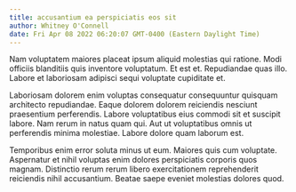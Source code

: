 ```yaml
---
title: accusantium ea perspiciatis eos sit
author: Whitney O'Connell
date: Fri Apr 08 2022 06:20:07 GMT-0400 (Eastern Daylight Time)
---
```

Nam voluptatem maiores placeat ipsum aliquid molestias qui ratione. Modi officiis blanditiis quis inventore voluptatum. Et est et. Repudiandae quas illo. Labore et laboriosam adipisci sequi voluptate cupiditate et.

 Laboriosam dolorem enim voluptas consequatur consequuntur quisquam architecto repudiandae. Eaque dolorem dolorem reiciendis nesciunt praesentium perferendis. Labore voluptatibus eius commodi sit et suscipit labore. Nam rerum in natus quam qui. Aut ut voluptatibus omnis ut perferendis minima molestiae. Labore dolore quam laborum est.

 Temporibus enim error soluta minus ut eum. Maiores quis cum voluptate. Aspernatur et nihil voluptas enim dolores perspiciatis corporis quos magnam. Distinctio rerum rerum libero exercitationem reprehenderit reiciendis nihil accusantium. Beatae saepe eveniet molestias dolores quod.